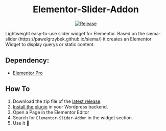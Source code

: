 # <div align="center">Elementor-Slider-Addon</div>
<p align="center">
  <a href="https://github.com/chrono/elementor-slider-addon/releases/latest"><img alt="Release" src="https://img.shields.io/github/v/release/chronoB/elementor-slider-addon?include_prereleases"></a>
</p>
Lightweight easy-to-use slider widget for Elementor. Based on the siema-slider (https://pawelgrzybek.github.io/siema/) it creates an Elementor Widget to display querys or static content.

## Dependency:

- [Elementor Pro](https://elementor.com/pro/)

## How To

1. Download the zip file of the [latest release](https://github.com/chronoB/elementor-slider-addon/releases).
2. [Install the plugin](https://wordpress.org/support/article/managing-plugins/#manual-upload-via-wordpress-admin) in your Wordpress backend.
3. Open a Page in the Elementor Editor
4. Search for ``Elementor-Slider-Addon`` in the widget section.
5. Use it :rocket:
